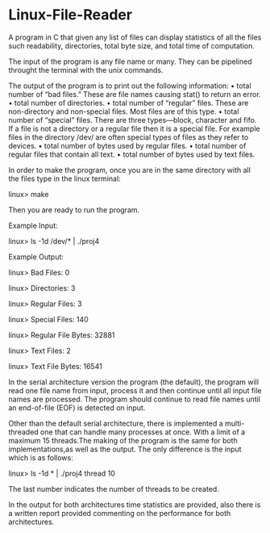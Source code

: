 # Linux-File-Reader
A program in C that given any list of files can display statistics of all the files such readability, directories, total byte size, and total time of computation.

The input of the program is any file name or many. They can be pipelined throught the terminal with the unix commands.

The output of the program is to print out the following information:
• total number of “bad files.” These are file names causing stat() to return an error.
• total number of directories.
• total number of “regular” files. These are non-directory and non-special files. Most
  files are of this type.
• total number of “special” files. There are three types—block, character and fifo. If a
  file is not a directory or a regular file then it is a special file. For example files in the
  directory /dev/ are often special types of files as they refer to devices.
• total number of bytes used by regular files. 
• total number of regular files that contain all text.
• total number of bytes used by text files.

In order to make the program, once you are in the same directory with all the files type in the linux terminal:

linux> make

Then you are ready to run the program.

Example Input:

linux> ls -1d /dev/* | ./proj4

Example Output:

linux> Bad Files: 0

linux> Directories: 3

linux> Regular Files: 3

linux> Special Files: 140

linux> Regular File Bytes: 32881

linux> Text Files: 2

linux> Text File Bytes: 16541


In the serial architecture version the program (the default), the program will read one
file name from input, process it and then continue until all input file names are processed.
The program should continue to read file names until an end-of-file (EOF) is detected on
input.

Other than the default serial architecture, there is implemented a multi-threaded one that can handle many processes at once. With a limit of a maximum 15 threads.The making of the program is the same for both implementations,as well as the output. The only difference is the input which is as follows:

linux> ls -1d * | ./proj4 thread 10

The last number indicates the number of threads to be created.

In the output for both architectures time statistics are provided, also there is a written report provided commenting on the performance for both architectures.


